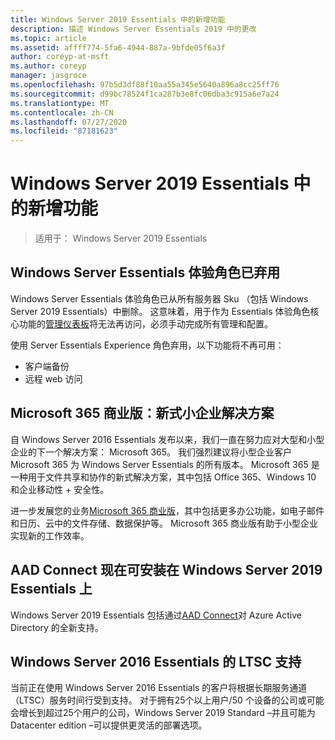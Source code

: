 ```yaml
---
title: Windows Server 2019 Essentials 中的新增功能
description: 描述 Windows Server Essentials 2019 中的更改
ms.topic: article
ms.assetid: affff774-5fa6-4944-887a-9bfde05f6a3f
author: coreyp-at-msft
ms.author: coreyp
manager: jasgroce
ms.openlocfilehash: 97b5d3df88f10aa55a345e5640a896a8cc25ff76
ms.sourcegitcommit: d99bc78524f1ca287b3e8fc06dba3c915a6e7a24
ms.translationtype: MT
ms.contentlocale: zh-CN
ms.lasthandoff: 07/27/2020
ms.locfileid: "87181623"
---
```

# <a name="whats-new-in-windows-server-2019-essentials"></a>Windows Server 2019 Essentials 中的新增功能

> 适用于： Windows Server 2019 Essentials

## <a name="windows-server-essentials-experience-role-has-been-deprecated"></a>Windows Server Essentials 体验角色已弃用

Windows Server Essentials 体验角色已从所有服务器 Sku （包括 Windows Server 2019 Essentials）中删除。 这意味着，用于作为 Essentials 体验角色核心功能的[管理仪表板](../manage/overview-of-the-dashboard-in-windows-server-essentials.md)将无法再访问，必须手动完成所有管理和配置。

使用 Server Essentials Experience 角色弃用，以下功能将不再可用：

-    客户端备份
-    远程 web 访问

## <a name="microsoft-365-business-the-modern-small-business-solution"></a>Microsoft 365 商业版：新式小企业解决方案

自 Windows Server 2016 Essentials 发布以来，我们一直在努力应对大型和小型企业的下一个解决方案： Microsoft 365。 我们强烈建议将小型企业客户 Microsoft 365 为 Windows Server Essentials 的所有版本。 Microsoft 365 是一种用于文件共享和协作的新式解决方案，其中包括 Office 365、Windows 10 和企业移动性 + 安全性。

进一步发展您的业务[Microsoft 365 商业版](https://www.microsoft.com/microsoft-365/business)，其中包括更多办公功能，如电子邮件和日历、云中的文件存储、数据保护等。 Microsoft 365 商业版有助于小型企业实现新的工作效率。

## <a name="aad-connect-can-now-be-installed-on-windows-server-2019-essentials"></a>AAD Connect 现在可安装在 Windows Server 2019 Essentials 上

Windows Server 2019 Essentials 包括通过[AAD Connect](https://docs.microsoft.com/azure/active-directory/connect/active-directory-aadconnect-prerequisites)对 Azure Active Directory 的全新支持。

## <a name="ltsc-support-for-windows-server-2016-essentials"></a>Windows Server 2016 Essentials 的 LTSC 支持

当前正在使用 Windows Server 2016 Essentials 的客户将根据长期服务通道（LTSC）服务时间行受到支持。
对于拥有25个以上用户/50 个设备的公司或可能会增长到超过25个用户的公司，Windows Server 2019 Standard –并且可能为 Datacenter edition –可以提供更灵活的部署选项。
